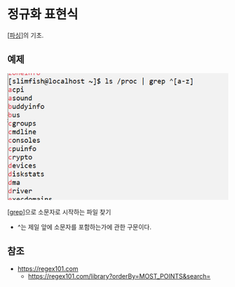 # 정규화 표현식

[[파싱]]의 기초.


## 예제

![](../attachments/2022-09-27-16-09-53.png)

[[grep]]으로 소문자로 시작하는 파일 찾기
- ^는 제일 앞에 소문자를 포함하는가에 관한 구문이다. 


## 참조
- https://regex101.com
  - https://regex101.com/library?orderBy=MOST_POINTS&search=

[//begin]: # "Autogenerated link references for markdown compatibility"
[파싱]: 파싱.md "파싱"
[grep]: grep.md "grep"
[//end]: # "Autogenerated link references"